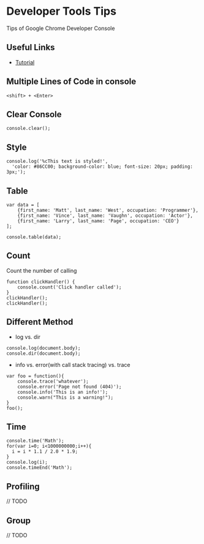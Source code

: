 # Developer Tools Tips
Tips of Google Chrome Developer Console
## Useful Links
- [Tutorial](http://blog.teamtreehouse.com/mastering-developer-tools-console)


## Multiple Lines of Code in console
```
<shift> + <Enter>
```

## Clear Console
```
console.clear();
```

## Style
```
console.log('%cThis text is styled!',
  'color: #86CC00; background-color: blue; font-size: 20px; padding: 3px;');
```

## Table
```
var data = [
    {first_name: 'Matt', last_name: 'West', occupation: 'Programmer'},
    {first_name: 'Vince', last_name: 'Vaughn', occupation: 'Actor'},
    {first_name: 'Larry', last_name: 'Page', occupation: 'CEO'}  
];

console.table(data);
```

## Count
Count the number of calling
```
function clickHandler() {
    console.count('Click handler called');
}
clickHandler();
clickHandler();
```

## Different Method
- log vs. dir
```
console.log(document.body);
console.dir(document.body);
```

- info vs. error(with call stack tracing) vs. trace
```
var foo = function(){
    console.trace('whatever');
    console.error('Page not found (404)');
    console.info('This is an info!');
    console.warn("This is a warning!");
}
foo();
```

## Time
```
console.time('Math');
for(var i=0; i<1000000000;i++){
  i = i * 1.1 / 2.0 * 1.9;
}
console.log(i);
console.timeEnd('Math');
```

## Profiling
// TODO

## Group
// TODO
